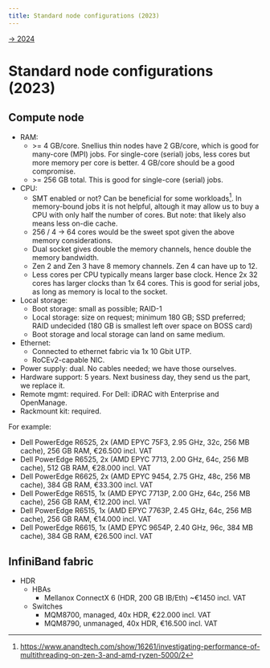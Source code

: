 ```yaml
---
title: Standard node configurations (2023)
---
```


[→ 2024](2024.md)

# Standard node configurations (2023)

## Compute node

- RAM:
    - \>= 4 GB/core. Snellius thin nodes have 2 GB/core, which is good
      for many-core (MPI) jobs. For single-core (serial) jobs, less
      cores but more memory per core is better. 4 GB/core should be a
      good compromise.
    - \>= 256 GB total. This is good for single-core (serial) jobs.
- CPU:
    - SMT enabled or not? Can be beneficial for some workloads[^1].
      In memory-bound jobs it is not helpful, altough it may allow us
      to buy a CPU with only half the number of cores. But note: that
      likely also means less on-die cache.
    - 256 / 4 -\> 64 cores would be the sweet spot given the above
      memory considerations.
    - Dual socket gives double the memory channels, hence double the
      memory bandwidth.
    - Zen 2 and Zen 3 have 8 memory channels. Zen 4 can have up to 12.
    - Less cores per CPU typically means larger base clock. Hence 2x
      32 cores has larger clocks than 1x 64 cores. This is good for
      serial jobs, as long as memory is local to the socket.
- Local storage:
    - Boot storage: small as possible; RAID-1
    - Local storage: size on request; minimum 180 GB; SSD preferred;
      RAID undecided (180 GB is smallest left over space on BOSS card)
    - Boot storage and local storage can land on same medium.
- Ethernet:
    - Connected to ethernet fabric via 1x 10 Gbit UTP.
    - RoCEv2-capable NIC.
- Power supply: dual. No cables needed; we have those ourselves.
- Hardware support: 5 years. Next business day, they send us the part,
  we replace it.
- Remote mgmt: required. For Dell: iDRAC with Enterprise and
  OpenManage.
- Rackmount kit: required.

For example:

- Dell PowerEdge R6525, 2x (AMD EPYC 75F3, 2.95 GHz, 32c, 256 MB
  cache), 256 GB RAM, €26.500 incl. VAT
- Dell PowerEdge R6525, 2x (AMD EPYC 7713, 2.00 GHz, 64c, 256 MB
  cache), 512 GB RAM, €28.000 incl. VAT
- Dell PowerEdge R6625, 2x (AMD EPYC 9454, 2.75 GHz, 48c, 256 MB
  cache), 384 GB RAM, €33.300 incl. VAT
- Dell PowerEdge R6515, 1x (AMD EPYC 7713P, 2.00 GHz, 64c, 256 MB
  cache), 256 GB RAM, €12.200 incl. VAT
- Dell PowerEdge R6515, 1x (AMD EPYC 7763P, 2.45 GHz, 64c, 256 MB
  cache), 256 GB RAM, €14.000 incl. VAT
- Dell PowerEdge R6615, 1x (AMD EPYC 9654P, 2.40 GHz, 96c, 384 MB
  cache), 384 GB RAM, €26.500 incl. VAT

## InfiniBand fabric

- HDR
    - HBAs
        - Mellanox ConnectX 6 (HDR, 200 GB IB/Eth) ~€1450 incl. VAT
    - Switches
        - MQM8700, managed, 40x HDR, €22.000 incl. VAT
        - MQM8790, unmanaged, 40x HDR, €16.500 incl. VAT

[^1]: <https://www.anandtech.com/show/16261/investigating-performance-of-multithreading-on-zen-3-and-amd-ryzen-5000/2>
